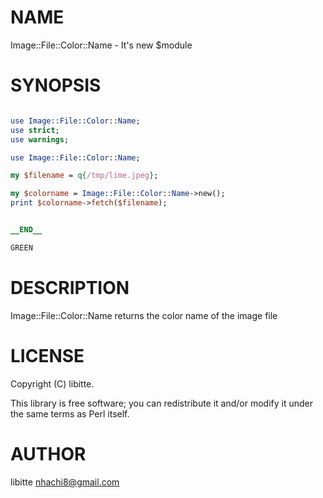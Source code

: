 # NAME

Image::File::Color::Name - It's new $module

# SYNOPSIS

```perl

use Image::File::Color::Name;
use strict;
use warnings;

use Image::File::Color::Name;

my $filename = q{/tmp/lime.jpeg};

my $colorname = Image::File::Color::Name->new();
print $colorname->fetch($filename);


__END__

GREEN

```

# DESCRIPTION

Image::File::Color::Name returns the color name of the image file

# LICENSE

Copyright (C) libitte.

This library is free software; you can redistribute it and/or modify
it under the same terms as Perl itself.

# AUTHOR

libitte <nhachi8@gmail.com>
